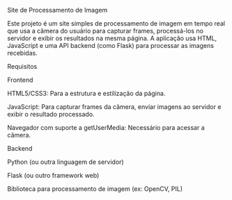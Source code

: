Site de Processamento de Imagem

Este projeto é um site simples de processamento de imagem em tempo real que usa a câmera do usuário para capturar frames, processá-los no servidor e exibir os resultados na mesma página. A aplicação usa HTML, JavaScript e uma API backend (como Flask) para processar as imagens recebidas.

Requisitos

Frontend

HTML5/CSS3: Para a estrutura e estilização da página.

JavaScript: Para capturar frames da câmera, enviar imagens ao servidor e exibir o resultado processado.

Navegador com suporte a getUserMedia: Necessário para acessar a câmera.

Backend

Python (ou outra linguagem de servidor)

Flask (ou outro framework web)

Biblioteca para processamento de imagem (ex: OpenCV, PIL)

